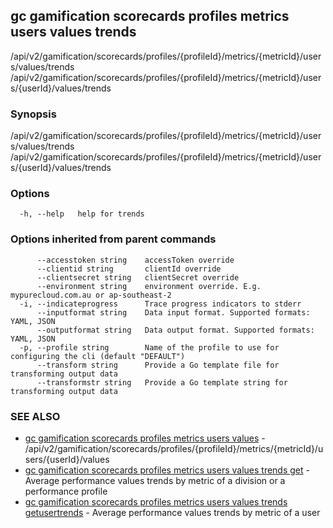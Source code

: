 ## gc gamification scorecards profiles metrics users values trends

/api/v2/gamification/scorecards/profiles/{profileId}/metrics/{metricId}/users/values/trends /api/v2/gamification/scorecards/profiles/{profileId}/metrics/{metricId}/users/{userId}/values/trends

### Synopsis

/api/v2/gamification/scorecards/profiles/{profileId}/metrics/{metricId}/users/values/trends /api/v2/gamification/scorecards/profiles/{profileId}/metrics/{metricId}/users/{userId}/values/trends

### Options

```
  -h, --help   help for trends
```

### Options inherited from parent commands

```
      --accesstoken string    accessToken override
      --clientid string       clientId override
      --clientsecret string   clientSecret override
      --environment string    environment override. E.g. mypurecloud.com.au or ap-southeast-2
  -i, --indicateprogress      Trace progress indicators to stderr
      --inputformat string    Data input format. Supported formats: YAML, JSON
      --outputformat string   Data output format. Supported formats: YAML, JSON
  -p, --profile string        Name of the profile to use for configuring the cli (default "DEFAULT")
      --transform string      Provide a Go template file for transforming output data
      --transformstr string   Provide a Go template string for transforming output data
```

### SEE ALSO

* [gc gamification scorecards profiles metrics users values](gc_gamification_scorecards_profiles_metrics_users_values.html)	 - /api/v2/gamification/scorecards/profiles/{profileId}/metrics/{metricId}/users/{userId}/values
* [gc gamification scorecards profiles metrics users values trends get](gc_gamification_scorecards_profiles_metrics_users_values_trends_get.html)	 - Average performance values trends by metric of a division or a performance profile
* [gc gamification scorecards profiles metrics users values trends getusertrends](gc_gamification_scorecards_profiles_metrics_users_values_trends_getusertrends.html)	 - Average performance values trends by metric of a user


